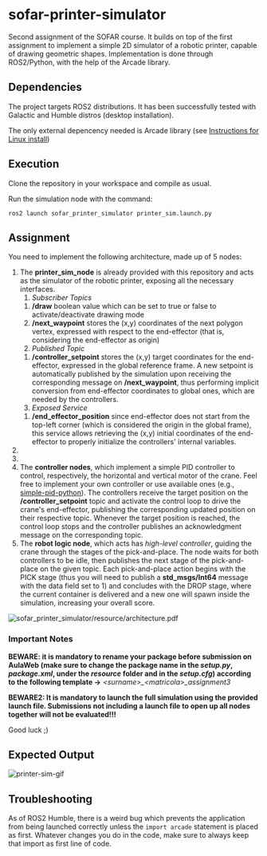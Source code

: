 # sofar-printer-simulator
Second assignment of the SOFAR course. It builds on top of the first assignment to implement a simple 2D simulator of a robotic printer, capable of drawing geometric shapes. Implementation is done through ROS2/Python, with the help of the Arcade library.

## Dependencies

The project targets ROS2 distributions. It has been successfully tested with Galactic and Humble distros (desktop installation).

The only external depencency needed is Arcade library (see [Instructions for Linux install](https://api.arcade.academy/en/latest/install/linux.html))

## Execution

Clone the repository in your workspace and compile as usual.

Run the simulation node with the command:

```ros2 launch sofar_printer_simulator printer_sim.launch.py```

## Assignment

You need to implement the following architecture, made up of 5 nodes:
1) The **printer_sim_node** is already provided with this repository and acts as the simulator of the robotic printer, exposing all the necessary interfaces.
    1. *Subscriber Topics*
      1) **/draw** boolean value which can be set to true or false to activate/deactivate drawing mode
      2) **/next_waypoint** stores the (x,y) coordinates of the next polygon vertex, expressed with respect to the end-effector (that is, considering the end-effector as origin)
    2. *Published Topic*
      1) **/controller_setpoint** stores the (x,y) target coordinates for the end-effector, expressed in the global reference frame. A new setpoint is automatically published by the simulation upon receiving the corresponding message on **/next_waypoint**, thus performing implicit conversion from end-effector coordinates to global ones, which are needed by the controllers.
    3. *Exposed Service*
      1) **/end_effector_position** since end-effector does not start from the top-left corner (which is considered the origin in the global frame), this service allows retrieving the (x,y) initial coordinates of the end-effector to properly initialize the controllers' internal variables.
2) 
3) 
4) The **controller nodes**, which implement a simple PID controller to control, respectively, the horizontal and vertical motor of the crane. Feel free to implement your own controller or use available ones (e.g., [simple-pid-python](https://pypi.org/project/simple-pid/)).
The controllers receive the target position on the **/controller_setpoint** topic and activate the control loop to drive the crane's end-effector, publishing the corresponding updated position on their respective topic. Whenever the target position is reached, the control loop stops and the controller publishes an acknowledgment message on the corresponding topic.
3) The **robot logic node**, which acts has *high-level controller*, guiding the crane through the stages of the pick-and-place. The node waits for both controllers to be idle, then publishes the next stage of the pick-and-place on the given topic. 
Each pick-and-place action begins with the PICK stage (thus you will need to publish a **std_msgs/Int64** message with the data field set to 1) and concludes with the DROP stage, where the current container is delivered and a new one will spawn inside the simulation, increasing your overall score.

![sofar_printer_simulator/resource/architecture.pdf](sofar_printer_simulator/resource/architecture.png)

### Important Notes

**BEWARE: it is mandatory to rename your package before submission on AulaWeb (make sure to change the package name in the *setup.py*, *package.xml*, under the *resource* folder and in the *setup.cfg*) according to the following template &rarr;** *&lt;surname&gt;_&lt;matricola&gt;_assignment3* 

**BEWARE2: It is mandatory to launch the full simulation using the provided launch file. Submissions not including a launch file to open up all nodes together will not be evaluated!!!**

Good luck ;)

## Expected Output

![printer-sim-gif](https://github.com/SimoneMacci0/sofar-printer-simulator/blob/main/printer_sim.gif)

## Troubleshooting

As of ROS2 Humble, there is a weird bug which prevents the application from being launched correctly unless the ```import arcade``` statement is placed as first. Whatever changes you do in the code, make sure to always keep that import as first line of code.
